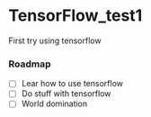 # TensorFlow_test1
First try using tensorflow

### Roadmap
- [ ] Lear how to use tensorflow
- [ ] Do stuff with tensorflow
- [ ] World domination
